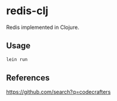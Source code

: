 # redis-clj

Redis implemented in Clojure.

## Usage

```sh
lein run
```

## References

https://github.com/search?q=codecrafters
